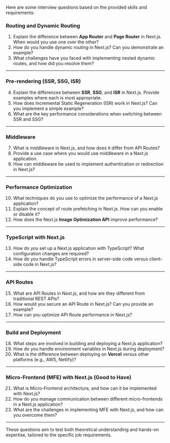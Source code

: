 Here are some interview questions based on the provided skills and requirements:

### **Routing and Dynamic Routing**
1. Explain the difference between **App Router** and **Page Router** in Next.js. When would you use one over the other?
2. How do you handle dynamic routing in Next.js? Can you demonstrate an example?
3. What challenges have you faced with implementing nested dynamic routes, and how did you resolve them?

---

### **Pre-rendering (SSR, SSG, ISR)**
4. Explain the differences between **SSR**, **SSG**, and **ISR** in Next.js. Provide examples where each is most appropriate.
5. How does Incremental Static Regeneration (ISR) work in Next.js? Can you implement a simple example?
6. What are the key performance considerations when switching between SSR and SSG?

---

### **Middleware**
7. What is middleware in Next.js, and how does it differ from API Routes?
8. Provide a use case where you would use middleware in a Next.js application.
9. How can middleware be used to implement authentication or redirection in Next.js?

---

### **Performance Optimization**
10. What techniques do you use to optimize the performance of a Next.js application?
11. Explain the concept of route prefetching in Next.js. How can you enable or disable it?
12. How does the Next.js **Image Optimization API** improve performance?

---

### **TypeScript with Next.js**
13. How do you set up a Next.js application with TypeScript? What configuration changes are required?
14. How do you handle TypeScript errors in server-side code versus client-side code in Next.js?

---

### **API Routes**
15. What are API Routes in Next.js, and how are they different from traditional REST APIs?
16. How would you secure an API Route in Next.js? Can you provide an example?
17. How can you optimize API Route performance in Next.js?

---

### **Build and Deployment**
18. What steps are involved in building and deploying a Next.js application?
19. How do you handle environment variables in Next.js during deployment?
20. What is the difference between deploying on **Vercel** versus other platforms (e.g., AWS, Netlify)?

---

### **Micro-Frontend (MFE) with Next.js** (Good to Have)
21. What is Micro-Frontend architecture, and how can it be implemented with Next.js?
22. How do you manage communication between different micro-frontends in a Next.js application?
23. What are the challenges in implementing MFE with Next.js, and how can you overcome them?

---

These questions aim to test both theoretical understanding and hands-on expertise, tailored to the specific job requirements.